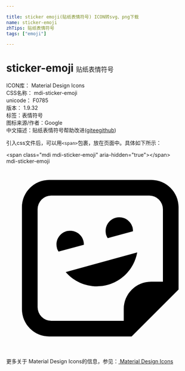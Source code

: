 ```yaml
---

title: sticker emoji(贴纸表情符号) ICON转svg、png下载
name: sticker-emoji
zhTips: 贴纸表情符号
tags: ["emoji"]

---
```


# sticker-emoji  <small style="font-size: 60%;font-weight: 100">贴纸表情符号</small>


<div class="detail-page">
<p>
<span>
ICON库：
<span class="badge-secondary badge">Material Design Icons</span> 
</span>
<br/>
<span>
CSS名称：
<span class="badge-secondary badge">mdi-sticker-emoji</span> 
</span>
<br/>
<span>
unicode：
<span class="badge-secondary badge">F0785</span> 
<copy-btn content='F0785' btn-title=""></copy-btn>
<copy-btn :content='String.fromCodePoint(parseInt("F0785", 16))' btn-title="复制U"></copy-btn>
</span>
<br/>
<span>
版本：
<span class="badge-secondary badge">1.9.32</span> 
</span><br/><span>标签：<span class="badge-light badge"><router-link to="/tags/emoji.html">表情符号</router-link></span></span>
<br/>
<span>图标来源/作者：<span class="badge-light badge">Google</span></span> 
<br/>
<span class="zh-detail">中文描述：<span class="badge-primary badge">贴纸表情符号</span><span class="help-link"><span>帮助改进</span>(<a href="https://gitee.com/liuwave/icon-helper/edit/master/json/material/sticker-emoji.json" target="_blank" rel="noopener noreferrer">gitee</a><a href="https://github.com/liuwave/icon-helper/edit/master/json/material/sticker-emoji.json" target="_blank" rel="noopener noreferrer">github</a></span>)</span><br/>
</p>
</div>
<div class="alert alert-dark">
  <i class="mdi mdi-sticker-emoji mdi-48px"></i>
  <i class="mdi mdi-sticker-emoji mdi-36px"></i>
  <i class="mdi mdi-sticker-emoji mdi-24px"></i>
  <i class="mdi mdi-sticker-emoji mdi-18px"></i>
</div>
<div>
  <p>引入css文件后，可以用<code>&lt;span&gt;</code>包裹，放在页面中。具体如下所示：    
  </p>
  <div class="alert alert-primary" style="font-size: 14px">
    &lt;span class="mdi mdi-sticker-emoji" aria-hidden="true"&gt;&lt;/span&gt;
    <copy-btn content='<span class="mdi mdi-sticker-emoji" aria-hidden="true"></span>'></copy-btn>
  </div>
  <div class="alert alert-secondary">
    <i class="mdi mdi-sticker-emoji"
    style="font-size: 24px"
    aria-hidden="true"></i> mdi-sticker-emoji
    <copy-btn content="mdi-sticker-emoji" btn-title="复制图标名称"></copy-btn>
  </div>
</div>
<div id="svg" class="svg-wrap">
<svg xmlns="http://www.w3.org/2000/svg" viewBox="0 0 24 24"><path d="M5.5,2C3.56,2 2,3.56 2,5.5V18.5C2,20.44 3.56,22 5.5,22H16L22,16V5.5C22,3.56 20.44,2 18.5,2H5.5M5.75,4H18.25A1.75,1.75 0 0,1 20,5.75V15H18.5C16.56,15 15,16.56 15,18.5V20H5.75A1.75,1.75 0 0,1 4,18.25V5.75A1.75,1.75 0 0,1 5.75,4M14.44,6.77C14.28,6.77 14.12,6.79 13.97,6.83C13.03,7.09 12.5,8.05 12.74,9C12.79,9.15 12.86,9.3 12.95,9.44L16.18,8.56C16.18,8.39 16.16,8.22 16.12,8.05C15.91,7.3 15.22,6.77 14.44,6.77M8.17,8.5C8,8.5 7.85,8.5 7.7,8.55C6.77,8.81 6.22,9.77 6.47,10.7C6.5,10.86 6.59,11 6.68,11.16L9.91,10.28C9.91,10.11 9.89,9.94 9.85,9.78C9.64,9 8.95,8.5 8.17,8.5M16.72,11.26L7.59,13.77C8.91,15.3 11,15.94 12.95,15.41C14.9,14.87 16.36,13.25 16.72,11.26Z" /></svg>
</div>
<detail full-name='mdi-sticker-emoji'></detail>
    
<div><p>更多关于 Material Design Icons的信息，参见：<a target="_blank" href="https://iconhelper.cn/material.html"> Material Design Icons</a>
</p></div>
